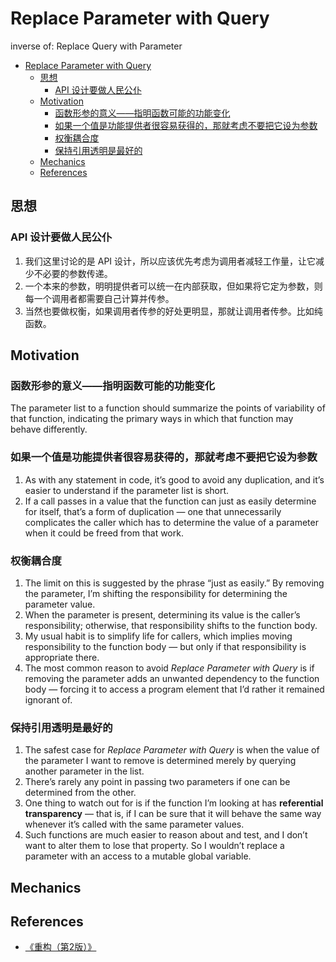 # Replace Parameter with Query

inverse of: Replace Query with Parameter


<!-- TOC -->

- [Replace Parameter with Query](#replace-parameter-with-query)
    - [思想](#思想)
        - [API 设计要做人民公仆](#api-设计要做人民公仆)
    - [Motivation](#motivation)
        - [函数形参的意义——指明函数可能的功能变化](#函数形参的意义指明函数可能的功能变化)
        - [如果一个值是功能提供者很容易获得的，那就考虑不要把它设为参数](#如果一个值是功能提供者很容易获得的那就考虑不要把它设为参数)
        - [权衡耦合度](#权衡耦合度)
        - [保持引用透明是最好的](#保持引用透明是最好的)
    - [Mechanics](#mechanics)
    - [References](#references)

<!-- /TOC -->


## 思想
### API 设计要做人民公仆
1. 我们这里讨论的是 API 设计，所以应该优先考虑为调用者减轻工作量，让它减少不必要的参数传递。
2. 一个本来的参数，明明提供者可以统一在内部获取，但如果将它定为参数，则每一个调用者都需要自己计算并传参。
3. 当然也要做权衡，如果调用者传参的好处更明显，那就让调用者传参。比如纯函数。


## Motivation
### 函数形参的意义——指明函数可能的功能变化
The parameter list to a function should summarize the points of variability of that function, indicating the primary ways in which that function may behave differently. 

### 如果一个值是功能提供者很容易获得的，那就考虑不要把它设为参数
1. As with any statement in code, it’s good to avoid any duplication, and it’s easier to understand if the parameter list is short. 
2. If a call passes in a value that the function can just as easily determine for itself, that’s a form of duplication — one that unnecessarily complicates the caller which has to determine the value of a parameter when it could be freed from that work.

### 权衡耦合度
1. The limit on this is suggested by the phrase “just as easily.” By removing the parameter, I’m shifting the responsibility for determining the parameter value.
2.  When the parameter is present, determining its value is the caller’s responsibility; otherwise, that responsibility shifts to the function body. 
3. My usual habit is to simplify life for callers, which implies moving responsibility to the function body — but only if that responsibility is appropriate there.
4. The most common reason to avoid *Replace Parameter with Query* is if removing the parameter adds an unwanted dependency to the function body — forcing it to access a program element that I’d rather it remained ignorant of. 

### 保持引用透明是最好的
1. The safest case for *Replace Parameter with Query* is when the value of the parameter I want to remove is determined merely by querying another parameter in the list. 
2. There’s rarely any point in passing two parameters if one can be determined from the other. 
3. One thing to watch out for is if the function I’m looking at has **referential transparency** — that is, if I can be sure that it will behave the same way whenever it’s called with the same parameter values. 
4. Such functions are much easier to reason about and test, and I don’t want to alter them to lose that property. So I wouldn’t replace a parameter with an access to a mutable global variable.


## Mechanics


## References
* [《重构（第2版）》](https://book.douban.com/subject/33400354/)
